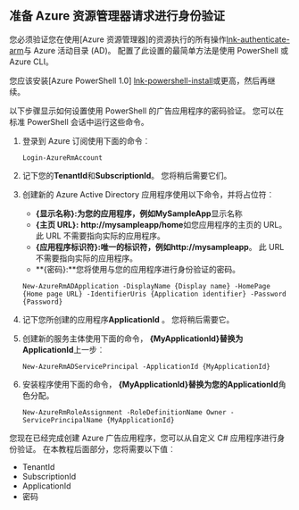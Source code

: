 ## <a name="prepare-to-authenticate-azure-resource-manager-requests"></a>准备 Azure 资源管理器请求进行身份验证

您必须验证您在使用[Azure 资源管理器]的资源执行的所有操作[lnk-authenticate-arm]与 Azure 活动目录 (AD)。 配置了此设置的最简单方法是使用 PowerShell 或 Azure CLI。

您应该安装[Azure PowerShell 1.0] [lnk-powershell-install]或更高，然后再继续。

以下步骤显示如何设置使用 PowerShell 的广告应用程序的密码验证。 您可以在标准 PowerShell 会话中运行这些命令。

1. 登录到 Azure 订阅使用下面的命令︰

    ```
    Login-AzureRmAccount
    ```

2. 记下您的**TenantId**和**SubscriptionId**。 您将稍后需要它们。

3. 创建新的 Azure Active Directory 应用程序使用以下命令，并将占位符︰

    - **{显示名称}:**为您的应用程序，例如**MySampleApp**显示名称
    - **{主页 URL}:** **http://mysampleapp/home**如您应用程序的主页的 URL。 此 URL 不需要指向实际的应用程序。
    - **{应用程序标识符}:**唯一的标识符，例如**http://mysampleapp**。 此 URL 不需要指向实际的应用程序。
    - **{密码}:**您将使用与您的应用程序进行身份验证的密码。

    ```
    New-AzureRmADApplication -DisplayName {Display name} -HomePage {Home page URL} -IdentifierUris {Application identifier} -Password {Password}
    ```
    
4. 记下您所创建的应用程序**ApplicationId** 。 您将稍后需要它。

5. 创建新的服务主体使用下面的命令， **{MyApplicationId}**替换为**ApplicationId**上一步︰

    ```
    New-AzureRmADServicePrincipal -ApplicationId {MyApplicationId}
    ```
    
6. 安装程序使用下面的命令， **{MyApplicationId}**替换为您的**ApplicationId**角色分配。

    ```
    New-AzureRmRoleAssignment -RoleDefinitionName Owner -ServicePrincipalName {MyApplicationId}
    ```
    
您现在已经完成创建 Azure 广告应用程序，您可以从自定义 C# 应用程序进行身份验证。 在本教程后面部分，您将需要以下值︰

- TenantId
- SubscriptionId
- ApplicationId
- 密码

[lnk-authenticate-arm]: https://msdn.microsoft.com/library/azure/dn790557.aspx
[lnk-powershell-install]: ../articles/powershell-install-configure.md
